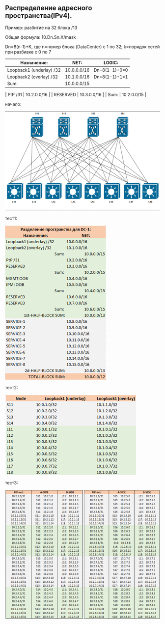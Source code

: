 ## Распределение адресного пространства(IPv4). 

Пример:  разбитие на 32 блока /13

Общая формула: 10.Dn.Sn.X/mask 

Dn=8(n-1)+K, 
где n=номер блока (DataCenter) c 1 по 32; k=порядок сетей при разбивке с 0 по 7


| Назначение:              | NET:           |LOGIC:   |
| ------------------------ | -------------- |---------|
| Loopback1 (underlay) /32 | 10.0.0.0/16    | Dn=8(1-1)+0=0 |
| Loopback2 (overlay) /32 |	10.1.0.0/16 | Dn=8(1-1)+1=1 |
| Sum: 	| 10.0.0.0/15 |

| PtP /31	| 10.2.0.0/16 |
| RESERVED	| 10.3.0.0/16 |
| Sum: 	| 10.2.0.0/15 |


начало: 

![1-1-0.png](1-1-0.png)

тест1: 

![1-1-1.png](1-1-1.png)

тест2: 

![1-1-2.png](1-1-2.png)

тест3:  

![1-1-3.png](1-1-3.png)
